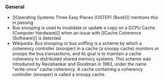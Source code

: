 ### General
- [[Operating Systems Three Easy Pieces (OSTEP) (Book)]] mentions this in passing
- Bus snooping is used to invalidate or update a copy on a [[CPU Cache (Computer Hardware)]] when an issue with [[Cache Coherence (Software)]] is detected
- Wikipedia: Bus snooping or bus sniffing is a scheme by which a coherency controller (snooper) in a cache (a snoopy cache) monitors or snoops the bus transactions, and its goal is to maintain a cache coherency in distributed shared memory systems. This scheme was introduced by Ravishankar and Goodman in 1983, under the name "write-once" cache coherency. A cache containing a coherency controller (snooper) is called a snoopy cache.
